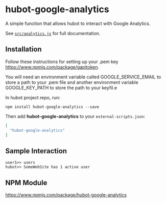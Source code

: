 # hubot-google-analytics

A simple function that allows hubot to interact with Google Analytics.

See [`src/analytics.js`](src/analytics.js) for full documentation.

## Installation

Follow these instructions for setting up your .pem key https://www.npmjs.com/package/gapitoken.

You will need an environment variable called GOOGLE_SERVICE_EMAIL to store a path to your .pem file and another environment variable GOOGLE_KEY_PATH to store the path to your keyfil.e

In hubot project repo, run:

`npm install hubot-google-analytics --save`

Then add **hubot-google-analytics** to your `external-scripts.json`:

```json
[
  "hubot-google-analytics"
]
```

## Sample Interaction

```
user1>> users
hubot>> SomeWebSite has 1 active user
```

## NPM Module

https://www.npmjs.com/package/hubot-google-analytics

